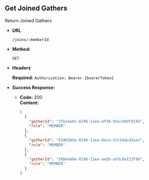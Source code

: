 **Get Joined Gathers**
----
Return Joined Gathers

* **URL**

  `/joins/:memberId`

* **Method:**

  `GET` 

* **Headers**
  
  **Required:**
  `Authorization: Bearer {bearerToken}`

* **Success Response:**

    * **Code:** 200 <br />
      **Content:** 
      ```json
      [
        {
          "gatherId": "3fb2ee0c-8296-11ee-8f30-03ecd9df0195",
          "rule": "MEMBER"
        },
        {
          "gatherId": "53d6505e-8296-11ee-94ce-57c54dcd2aa1",
          "rule": "MEMBER"
        },
        {
          "gatherId": "58b6e80e-8296-11ee-ae5b-afdc8e223f99",
          "rule": "MEMBER"
        }
      ]
      ```